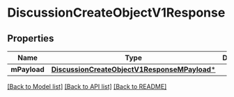 # DiscussionCreateObjectV1Response

## Properties
Name | Type | Description | Notes
------------ | ------------- | ------------- | -------------
**mPayload** | [**DiscussionCreateObjectV1ResponseMPayload***](DiscussionCreateObjectV1ResponseMPayload.md) |  | 

[[Back to Model list]](../README.md#documentation-for-models) [[Back to API list]](../README.md#documentation-for-api-endpoints) [[Back to README]](../README.md)



